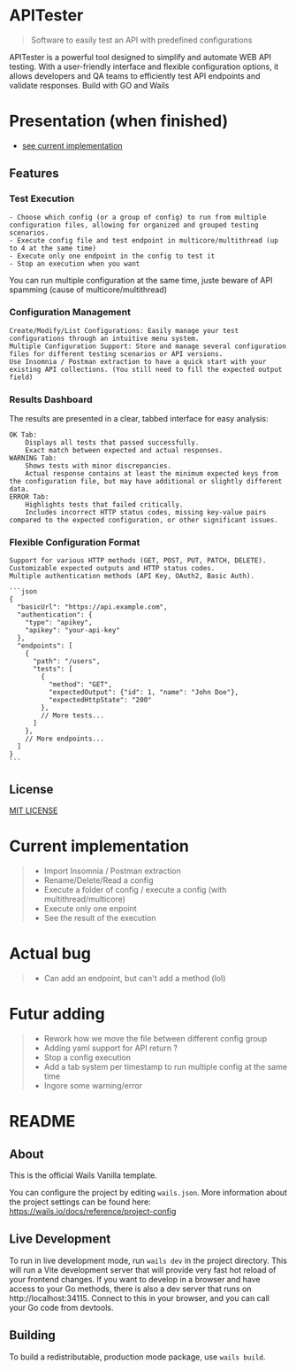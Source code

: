 # APITester

> Software to easily test an API with predefined configurations 

APITester is a powerful tool designed to simplify and automate WEB API testing. With a user-friendly interface and flexible configuration options, it allows developers and QA teams to efficiently test API endpoints and validate responses.
Build with GO and Wails

# Presentation (when finished)
- [see current implementation](#current-implementation)

## Features
### Test Execution

	- Choose which config (or a group of config) to run from multiple configuration files, allowing for organized and grouped testing scenarios.
    - Execute config file and test endpoint in multicore/multithread (up to 4 at the same time)
    - Execute only one endpoint in the config to test it
    - Stop an execution when you want
You can run multiple configuration at the same time, juste beware of API spamming (cause of multicore/multithread)

### Configuration Management

    Create/Modify/List Configurations: Easily manage your test configurations through an intuitive menu system.
    Multiple Configuration Support: Store and manage several configuration files for different testing scenarios or API versions.
	Use Insomnia / Postman extraction to have a quick start with your existing API collections. (You still need to fill the expected output field)

### Results Dashboard
The results are presented in a clear, tabbed interface for easy analysis:

    OK Tab:
        Displays all tests that passed successfully.
        Exact match between expected and actual responses.
    WARNING Tab:
        Shows tests with minor discrepancies.
        Actual response contains at least the minimum expected keys from the configuration file, but may have additional or slightly different data.
    ERROR Tab:
        Highlights tests that failed critically.
        Includes incorrect HTTP status codes, missing key-value pairs compared to the expected configuration, or other significant issues.

### Flexible Configuration Format

    Support for various HTTP methods (GET, POST, PUT, PATCH, DELETE).
    Customizable expected outputs and HTTP status codes.
    Multiple authentication methods (API Key, OAuth2, Basic Auth).

    ```json
    {
	  "basicUrl": "https://api.example.com",
	  "authentication": {
	    "type": "apikey",
	    "apikey": "your-api-key"
	  },
	  "endpoints": [
	    {
	      "path": "/users",
	      "tests": [
	        {
	          "method": "GET",
	          "expectedOutput": {"id": 1, "name": "John Doe"},
	          "expectedHttpState": "200"
	        },
	        // More tests...
	      ]
	    },
	    // More endpoints...
	  ]
	}
	```

## License
[MIT LICENSE](./LICENSE)



# <a id="current-implementation"></a>Current implementation
> - Import Insomnia / Postman extraction
> - Rename/Delete/Read a config
> - Execute a folder of config / execute a config (with multithread/multicore)
> - Execute only one enpoint
> - See the result of the execution

# Actual bug
> - Can add an endpoint, but can't add a method (lol)

# Futur adding
> - Rework how we move the file between different config group
> - Adding yaml support for API return ?
> - Stop a config execution
> - Add a tab system per timestamp to run multiple config at the same time
> - Ingore some warning/error


# README

## About

This is the official Wails Vanilla template.

You can configure the project by editing `wails.json`. More information about the project settings can be found
here: https://wails.io/docs/reference/project-config

## Live Development

To run in live development mode, run `wails dev` in the project directory. This will run a Vite development
server that will provide very fast hot reload of your frontend changes. If you want to develop in a browser
and have access to your Go methods, there is also a dev server that runs on http://localhost:34115. Connect
to this in your browser, and you can call your Go code from devtools.

## Building

To build a redistributable, production mode package, use `wails build`.
